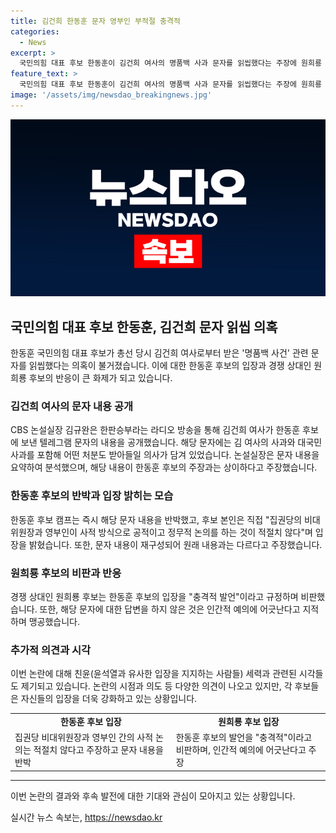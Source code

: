 ```yaml
---
title: 김건희 한동훈 문자 영부인 부적절 충격적
categories:
  - News
excerpt: >
  국민의힘 대표 후보 한동훈이 김건희 여사의 명품백 사과 문자를 읽씹했다는 주장에 원희룡 후보가 인간적 예의 아냐고 비판했다. CBS 논설실장은 해당 문자 내용을 공개하며 논란을 불러일으켰고, 한 후보 캠프는 문자 내용을 반박했다. 또한, 원 후보는 한 후보의 답변을 충격적 발언이라며 비판했다. 이에 대해 한 후보는 당 화합을 이끌겠다고 밝혔고, 원 후보는 이를 다시 맹공했다. 윤석열 대통령과의 관계까지 이어진 이 논란은 당 내 갈등을 불러일으키고 있다.
feature_text: >
  국민의힘 대표 후보 한동훈이 김건희 여사의 명품백 사과 문자를 읽씹했다는 주장에 원희룡 후보가 인간적 예의 아냐고 비판했다. CBS 논설실장은 해당 문자 내용을 공개하며 논란을 불러일으켰고, 한 후보 캠프는 문자 내용을 반박했다. 또한, 원 후보는 한 후보의 답변을 충격적 발언이라며 비판했다. 이에 대해 한 후보는 당 화합을 이끌겠다고 밝혔고, 원 후보는 이를 다시 맹공했다. 윤석열 대통령과의 관계까지 이어진 이 논란은 당 내 갈등을 불러일으키고 있다.
image: '/assets/img/newsdao_breakingnews.jpg'
---
```


<p><img src="/assets/img/newsdao_breakingnews.jpg" alt="ontimetimes 속보" /></p>

<h2 data-ke-size="size26">국민의힘 대표 후보 한동훈, 김건희 문자 읽씹 의혹</h2>

<p data-ke-size="size16">한동훈 국민의힘 대표 후보가 총선 당시 김건희 여사로부터 받은 '명품백 사건' 관련 문자를 읽씹했다는 의혹이 불거졌습니다. 이에 대한 한동훈 후보의 입장과 경쟁 상대인 원희룡 후보의 반응이 큰 화제가 되고 있습니다.</p>

<h3 data-ke-size="size22">김건희 여사의 문자 내용 공개</h3>

<p data-ke-size="size16">CBS 논설실장 김규완은 한판승부라는 라디오 방송을 통해 김건희 여사가 한동훈 후보에 보낸 텔레그램 문자의 내용을 공개했습니다. 해당 문자에는 김 여사의 사과와 대국민 사과를 포함해 어떤 처분도 받아들일 의사가 담겨 있었습니다. 논설실장은 문자 내용을 요약하여 분석했으며, 해당 내용이 한동훈 후보의 주장과는 상이하다고 주장했습니다.</p>

<h3 data-ke-size="size22">한동훈 후보의 반박과 입장 밝히는 모습</h3>

<p data-ke-size="size16">한동훈 후보 캠프는 즉시 해당 문자 내용을 반박했고, 후보 본인은 직접 "집권당의 비대위원장과 영부인이 사적 방식으로 공적이고 정무적 논의를 하는 것이 적절치 않다"며 입장을 밝혔습니다. 또한, 문자 내용이 재구성되어 원래 내용과는 다르다고 주장했습니다.</p>

<h3 data-ke-size="size22">원희룡 후보의 비판과 반응</h3>

<p data-ke-size="size16">경쟁 상대인 원희룡 후보는 한동훈 후보의 입장을 "충격적 발언"이라고 규정하며 비판했습니다. 또한, 해당 문자에 대한 답변을 하지 않은 것은 인간적 예의에 어긋난다고 지적하며 맹공했습니다.</p>

<h3 data-ke-size="size22">추가적 의견과 시각</h3>

<p data-ke-size="size16">이번 논란에 대해 친윤(윤석열과 유사한 입장을 지지하는 사람들) 세력과 관련된 시각들도 제기되고 있습니다. 논란의 시점과 의도 등 다양한 의견이 나오고 있지만, 각 후보들은 자신들의 입장을 더욱 강화하고 있는 상황입니다.</p>

<table>
    <tr>
        <td style="text-align: center; height: 17px;"><b>한동훈 후보 입장</b></td>
        <td style="text-align: center; height: 17px;"><b>원희룡 후보 입장</b></td>
    </tr>
    <tr>
        <td>집권당 비대위원장과 영부인 간의 사적 논의는 적절치 않다고 주장하고 문자 내용을 반박</td>
        <td>한동훈 후보의 발언을 "충격적"이라고 비판하며, 인간적 예의에 어긋난다고 주장</td>
    </tr>
</table>

<hr>

<p data-ke-size="size16">이번 논란의 결과와 후속 발전에 대한 기대와 관심이 모아지고 있는 상황입니다.</p>
실시간 뉴스 속보는, <a href="https://newsdao.kr" rel="dofollow">https://newsdao.kr</a>


